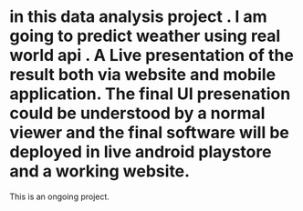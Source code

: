 # in this data analysis project . I am going to predict weather using real world api . A Live presentation of the result both via website and mobile application. The final UI presenation could be understood by a normal viewer and the final software will be deployed in live android playstore and a working website. 

This is an ongoing project.